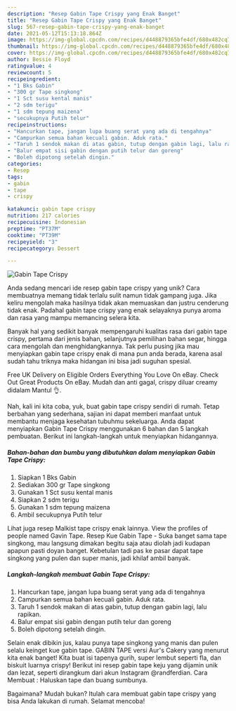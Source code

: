 ```yaml
---
description: "Resep Gabin Tape Crispy yang Enak Banget"
title: "Resep Gabin Tape Crispy yang Enak Banget"
slug: 567-resep-gabin-tape-crispy-yang-enak-banget
date: 2021-05-12T15:13:18.864Z
image: https://img-global.cpcdn.com/recipes/d448879365bfe4df/680x482cq70/gabin-tape-crispy-foto-resep-utama.jpg
thumbnail: https://img-global.cpcdn.com/recipes/d448879365bfe4df/680x482cq70/gabin-tape-crispy-foto-resep-utama.jpg
cover: https://img-global.cpcdn.com/recipes/d448879365bfe4df/680x482cq70/gabin-tape-crispy-foto-resep-utama.jpg
author: Bessie Floyd
ratingvalue: 4
reviewcount: 5
recipeingredient:
- "1 Bks Gabin"
- "300 gr Tape singkong"
- "1 Sct susu kental manis"
- "2 sdm terigu"
- "1 sdm tepung maizena"
- "secukupnya Putih telur"
recipeinstructions:
- "Hancurkan tape, jangan lupa buang serat yang ada di tengahnya"
- "Campurkan semua bahan kecuali gabin. Aduk rata."
- "Taruh 1 sendok makan di atas gabin, tutup dengan gabin lagi, lalu rapikan."
- "Balur empat sisi gabin dengan putih telur dan goreng"
- "Boleh dipotong setelah dingin."
categories:
- Resep
tags:
- gabin
- tape
- crispy

katakunci: gabin tape crispy 
nutrition: 217 calories
recipecuisine: Indonesian
preptime: "PT37M"
cooktime: "PT39M"
recipeyield: "3"
recipecategory: Dessert

---
```



![Gabin Tape Crispy](https://img-global.cpcdn.com/recipes/d448879365bfe4df/680x482cq70/gabin-tape-crispy-foto-resep-utama.jpg)

Anda sedang mencari ide resep gabin tape crispy yang unik? Cara membuatnya memang tidak terlalu sulit namun tidak gampang juga. Jika keliru mengolah maka hasilnya tidak akan memuaskan dan justru cenderung tidak enak. Padahal gabin tape crispy yang enak selayaknya punya aroma dan rasa yang mampu memancing selera kita.

Banyak hal yang sedikit banyak mempengaruhi kualitas rasa dari gabin tape crispy, pertama dari jenis bahan, selanjutnya pemilihan bahan segar, hingga cara mengolah dan menghidangkannya. Tak perlu pusing jika mau menyiapkan gabin tape crispy enak di mana pun anda berada, karena asal sudah tahu triknya maka hidangan ini bisa jadi suguhan spesial.

Free UK Delivery on Eligible Orders Everything You Love On eBay. Check Out Great Products On eBay. Mudah dan anti gagal, crispy diluar creamy didalam Mantul 👌.


Nah, kali ini kita coba, yuk, buat gabin tape crispy sendiri di rumah. Tetap berbahan yang sederhana, sajian ini dapat memberi manfaat untuk membantu menjaga kesehatan tubuhmu sekeluarga. Anda dapat menyiapkan Gabin Tape Crispy menggunakan 6 bahan dan 5 langkah pembuatan. Berikut ini langkah-langkah untuk menyiapkan hidangannya.

<!--inarticleads1-->

##### Bahan-bahan dan bumbu yang dibutuhkan dalam menyiapkan Gabin Tape Crispy:

1. Siapkan 1 Bks Gabin
1. Sediakan 300 gr Tape singkong
1. Gunakan 1 Sct susu kental manis
1. Siapkan 2 sdm terigu
1. Gunakan 1 sdm tepung maizena
1. Ambil secukupnya Putih telur


Lihat juga resep Malkist tape crispy enak lainnya. View the profiles of people named Gavin Tape. Resep Kue Gabin Tape - Suka banget sama tape singkong, mau langsung dimakan begitu saja atau diolah jadi kudapan apapun pasti doyan banget. Kebetulan tadi pas ke pasar dapat tape singkong yang pulen dan super manis, jadi khilaf ambil banyak. 

<!--inarticleads2-->

##### Langkah-langkah membuat Gabin Tape Crispy:

1. Hancurkan tape, jangan lupa buang serat yang ada di tengahnya
1. Campurkan semua bahan kecuali gabin. Aduk rata.
1. Taruh 1 sendok makan di atas gabin, tutup dengan gabin lagi, lalu rapikan.
1. Balur empat sisi gabin dengan putih telur dan goreng
1. Boleh dipotong setelah dingin.


Selain enak dibikin jus, kalau punya tape singkong yang manis dan pulen selalu keinget kue gabin tape. GABIN TAPE versi Aur&#39;s Cakery yang menurut kita enak banget! Kita buat isi tapenya gurih, super lembut seperti fla, dan biskuit luarnya crispy! Berikut ini resep gabin tape keju yang dijamin unik dan lezat, seperti dirangkum dari akun Instagram @randferdian. Cara Membuat : Haluskan tape dan buang sumbunya. 

Bagaimana? Mudah bukan? Itulah cara membuat gabin tape crispy yang bisa Anda lakukan di rumah. Selamat mencoba!
